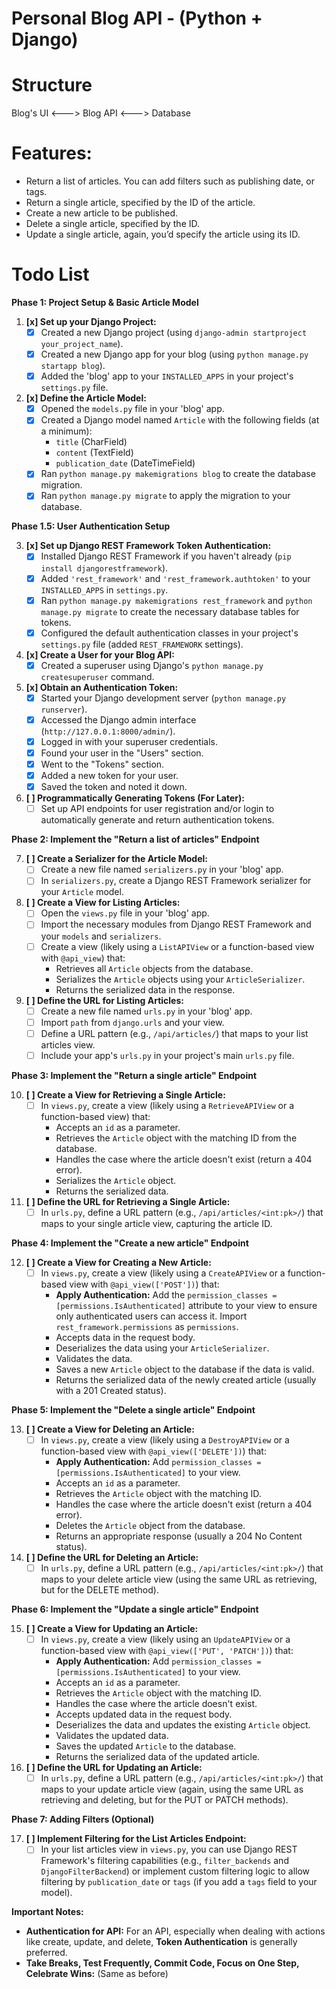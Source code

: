 # Personal Blog API - (Python + Django)

# Structure
 Blog's UI <---> Blog API <---> Database

# Features:
- Return a list of articles. You can add filters such as publishing date, or tags.
- Return a single article, specified by the ID of the article.
- Create a new article to be published.
- Delete a single article, specified by the ID.
- Update a single article, again, you’d specify the article using its ID.

# Todo List

**Phase 1: Project Setup & Basic Article Model**

1.  **[x] Set up your Django Project:**
    * [x] Created a new Django project (using `django-admin startproject your_project_name`).
    * [x] Created a new Django app for your blog (using `python manage.py startapp blog`).
    * [x] Added the 'blog' app to your `INSTALLED_APPS` in your project's `settings.py` file.

2.  **[x] Define the Article Model:**
    * [x] Opened the `models.py` file in your 'blog' app.
    * [x] Created a Django model named `Article` with the following fields (at a minimum):
        * `title` (CharField)
        * `content` (TextField)
        * `publication_date` (DateTimeField)
    * [x] Ran `python manage.py makemigrations blog` to create the database migration.
    * [x] Ran `python manage.py migrate` to apply the migration to your database.

**Phase 1.5: User Authentication Setup**

3.  **[x] Set up Django REST Framework Token Authentication:**
    * [x] Installed Django REST Framework if you haven't already (`pip install djangorestframework`).
    * [x] Added `'rest_framework'` and `'rest_framework.authtoken'` to your `INSTALLED_APPS` in `settings.py`.
    * [x] Ran `python manage.py makemigrations rest_framework` and `python manage.py migrate` to create the necessary database tables for tokens.
    * [x] Configured the default authentication classes in your project's `settings.py` file (added `REST_FRAMEWORK` settings).

4.  **[x] Create a User for your Blog API:**
    * [x] Created a superuser using Django's `python manage.py createsuperuser` command.

5.  **[x] Obtain an Authentication Token:**
    * [x] Started your Django development server (`python manage.py runserver`).
    * [x] Accessed the Django admin interface (`http://127.0.0.1:8000/admin/`).
    * [x] Logged in with your superuser credentials.
    * [x] Found your user in the "Users" section.
    * [x] Went to the "Tokens" section.
    * [x] Added a new token for your user.
    * [x] Saved the token and noted it down.

6.  **[ ] Programmatically Generating Tokens (For Later):**
    * [ ] Set up API endpoints for user registration and/or login to automatically generate and return authentication tokens.

**Phase 2: Implement the "Return a list of articles" Endpoint**

7.  **[ ] Create a Serializer for the Article Model:**
    * [ ] Create a new file named `serializers.py` in your 'blog' app.
    * [ ] In `serializers.py`, create a Django REST Framework serializer for your `Article` model.

8.  **[ ] Create a View for Listing Articles:**
    * [ ] Open the `views.py` file in your 'blog' app.
    * [ ] Import the necessary modules from Django REST Framework and your `models` and `serializers`.
    * [ ] Create a view (likely using a `ListAPIView` or a function-based view with `@api_view`) that:
        * Retrieves all `Article` objects from the database.
        * Serializes the `Article` objects using your `ArticleSerializer`.
        * Returns the serialized data in the response.

9.  **[ ] Define the URL for Listing Articles:**
    * [ ] Create a new file named `urls.py` in your 'blog' app.
    * [ ] Import `path` from `django.urls` and your view.
    * [ ] Define a URL pattern (e.g., `/api/articles/`) that maps to your list articles view.
    * [ ] Include your app's `urls.py` in your project's main `urls.py` file.

**Phase 3: Implement the "Return a single article" Endpoint**

10. **[ ] Create a View for Retrieving a Single Article:**
    * [ ] In `views.py`, create a view (likely using a `RetrieveAPIView` or a function-based view) that:
        * Accepts an `id` as a parameter.
        * Retrieves the `Article` object with the matching ID from the database.
        * Handles the case where the article doesn't exist (return a 404 error).
        * Serializes the `Article` object.
        * Returns the serialized data.

11. **[ ] Define the URL for Retrieving a Single Article:**
    * [ ] In `urls.py`, define a URL pattern (e.g., `/api/articles/<int:pk>/`) that maps to your single article view, capturing the article ID.

**Phase 4: Implement the "Create a new article" Endpoint**

12. **[ ] Create a View for Creating a New Article:**
    * [ ] In `views.py`, create a view (likely using a `CreateAPIView` or a function-based view with `@api_view(['POST'])`) that:
        * **Apply Authentication:** Add the `permission_classes = [permissions.IsAuthenticated]` attribute to your view to ensure only authenticated users can access it. Import `rest_framework.permissions` as `permissions`.
        * Accepts data in the request body.
        * Deserializes the data using your `ArticleSerializer`.
        * Validates the data.
        * Saves a new `Article` object to the database if the data is valid.
        * Returns the serialized data of the newly created article (usually with a 201 Created status).

**Phase 5: Implement the "Delete a single article" Endpoint**

13. **[ ] Create a View for Deleting an Article:**
    * [ ] In `views.py`, create a view (likely using a `DestroyAPIView` or a function-based view with `@api_view(['DELETE'])`) that:
        * **Apply Authentication:** Add `permission_classes = [permissions.IsAuthenticated]` to your view.
        * Accepts an `id` as a parameter.
        * Retrieves the `Article` object with the matching ID.
        * Handles the case where the article doesn't exist (return a 404 error).
        * Deletes the `Article` object from the database.
        * Returns an appropriate response (usually a 204 No Content status).

14. **[ ] Define the URL for Deleting an Article:**
    * [ ] In `urls.py`, define a URL pattern (e.g., `/api/articles/<int:pk>/`) that maps to your delete article view (using the same URL as retrieving, but for the DELETE method).

**Phase 6: Implement the "Update a single article" Endpoint**

15. **[ ] Create a View for Updating an Article:**
    * [ ] In `views.py`, create a view (likely using an `UpdateAPIView` or a function-based view with `@api_view(['PUT', 'PATCH'])`) that:
        * **Apply Authentication:** Add `permission_classes = [permissions.IsAuthenticated]` to your view.
        * Accepts an `id` as a parameter.
        * Retrieves the `Article` object with the matching ID.
        * Handles the case where the article doesn't exist.
        * Accepts updated data in the request body.
        * Deserializes the data and updates the existing `Article` object.
        * Validates the updated data.
        * Saves the updated `Article` to the database.
        * Returns the serialized data of the updated article.

16. **[ ] Define the URL for Updating an Article:**
    * [ ] In `urls.py`, define a URL pattern (e.g., `/api/articles/<int:pk>/`) that maps to your update article view (again, using the same URL as retrieving and deleting, but for the PUT or PATCH methods).

**Phase 7: Adding Filters (Optional)**

17. **[ ] Implement Filtering for the List Articles Endpoint:**
    * [ ] In your list articles view in `views.py`, you can use Django REST Framework's filtering capabilities (e.g., `filter_backends` and `DjangoFilterBackend`) or implement custom filtering logic to allow filtering by `publication_date` or `tags` (if you add a `tags` field to your model).

**Important Notes:**

* **Authentication for API:** For an API, especially when dealing with actions like create, update, and delete, **Token Authentication** is generally preferred.
* **Take Breaks, Test Frequently, Commit Code, Focus on One Step, Celebrate Wins:** (Same as before)

